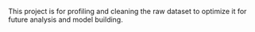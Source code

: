 
This project is for profiling and cleaning the raw dataset to optimize it for future analysis and model building.
